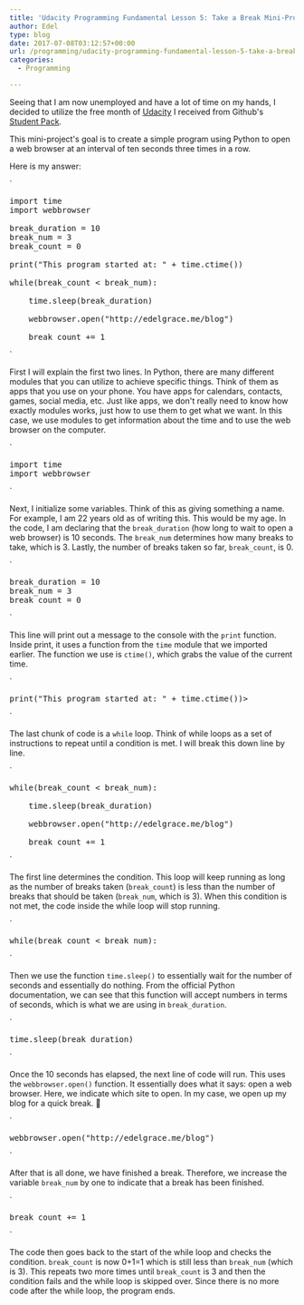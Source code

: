 ```yaml
---
title: 'Udacity Programming Fundamental Lesson 5: Take a Break Mini-Project'
author: Edel
type: blog
date: 2017-07-08T03:12:57+00:00
url: /programming/udacity-programming-fundamental-lesson-5-take-a-break-mini-project/
categories:
  - Programming

---
```

Seeing that I am now unemployed and have a lot of time on my hands, I decided to utilize the free month of [Udacity][1] I received from Github's [Student Pack][2].

This mini-project's goal is to create a simple program using Python to open a web browser at an interval of ten seconds three times in a row.

Here is my answer:

`</p>
<pre>import time
import webbrowser

break_duration = 10
break_num = 3
break_count = 0

print("This program started at: " + time.ctime())

while(break_count < break_num):

    time.sleep(break_duration)

    webbrowser.open("http://edelgrace.me/blog")

    break_count += 1</pre>
<p>`

First I will explain the first two lines. In Python, there are many different modules that you can utilize to achieve specific things. Think of them as apps that you use on your phone. You have apps for calendars, contacts, games, social media, etc. Just like apps, we don't really need to know how exactly modules works, just how to use them to get what we want. In this case, we use modules to get information about the time and to use the web browser on the computer.

`</p>
<pre>import time
import webbrowser</pre>
<p>`

Next, I initialize some variables. Think of this as giving something a name. For example, I am 22 years old as of writing this. This would be my age. In the code, I am declaring that the `break_duration` (how long to wait to open a web browser) is 10 seconds. The `break_num` determines how many breaks to take, which is 3. Lastly, the number of breaks taken so far, `break_count`, is 0.

`</p>
<pre>break_duration = 10
break_num = 3
break_count = 0</pre>
<p>`

This line will print out a message to the console with the `print` function. Inside print, it uses a function from the `time` module that we imported earlier. The function we use is `ctime()`, which grabs the value of the current time.

`</p>
<pre>print("This program started at: " + time.ctime())></pre>
<p>`

The last chunk of code is a `while` loop. Think of while loops as a set of instructions to repeat until a condition is met. I will break this down line by line.

`</p>
<pre>while(break_count < break_num):

    time.sleep(break_duration)

    webbrowser.open("http://edelgrace.me/blog")

    break_count += 1</pre>
<p>`

The first line determines the condition. This loop will keep running as long as the number of breaks taken (`break_count`) is less than the number of breaks that should be taken (`break_num`, which is 3). When this condition is not met, the code inside the while loop will stop running.

`</p>
<pre>while(break_count < break_num):</pre>
<p>`

Then we use the function `time.sleep()` to essentially wait for the number of seconds and essentially do nothing. From the official Python documentation, we can see that this function will accept numbers in terms of seconds, which is what we are using in `break_duration`.

`</p>
<pre>time.sleep(break_duration)</pre>
<p>`

Once the 10 seconds has elapsed, the next line of code will run. This uses the `webbrowser.open()` function. It essentially does what it says: open a web browser. Here, we indicate which site to open. In my case, we open up my blog for a quick break. 🙂

`</p>
<pre>webbrowser.open("http://edelgrace.me/blog")</pre>
<p>`

After that is all done, we have finished a break. Therefore, we increase the variable `break_num` by one to indicate that a break has been finished. 

`</p>
<pre>break_count += 1</pre>
<p>`

The code then goes back to the start of the while loop and checks the condition. `break_count` is now 0+1=1 which is still less than `break_num` (which is 3). This repeats two more times until `break_count` is 3 and then the condition fails and the while loop is skipped over. Since there is no more code after the while loop, the program ends.

 [1]: https://udacity.com
 [2]: http://education.github.com/pack